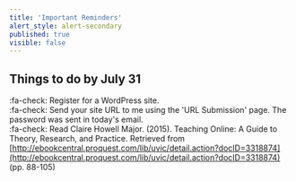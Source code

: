 ```yaml
---
title: 'Important Reminders'
alert_style: alert-secondary
published: true
visible: false
---
```


## Things to do by July 31
:fa-check: Register for a WordPress site.  
:fa-check: Send your site URL to me using the 'URL Submission' page. The password was sent in today's email.   
:fa-check: Read Claire Howell Major. (2015). Teaching Online: A Guide to Theory, Research, and Practice. Retrieved from [http://ebookcentral.proquest.com/lib/uvic/detail.action?docID=3318874](http://ebookcentral.proquest.com/lib/uvic/detail.action?docID=3318874) (pp. 88-105)  
